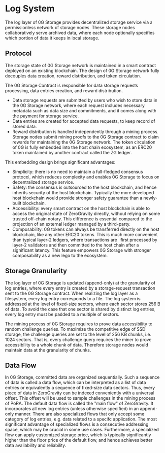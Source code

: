 # Log System

The log layer of 0G Storage provides decentralized storage service via a permissionless network of storage nodes. These storage nodes collaboratively serve archived data, where each node optionally specifies which portion of data it keeps in local storage.

## Protocol

The storage state of 0G Storage network is maintained in a smart contract deployed on an existing blockchain. The design of 0G Storage network fully decouples data creation, reward distribution, and token circulation.

The 0G Storage Contract is responsible for data storage requests processing, data entries creation, and reward distribution.

- Data storage requests are submitted by users who wish to store data in the 0G Storage network, where each request includes necessary metadata such as data size and commitments, and it comes along with the payment for storage service.
- Data entries are created for accepted data requests, to keep record of stored data.
- Reward distribution is handled independently through a mining process. Storage nodes submit mining proofs to the 0G Storage contract to claim rewards for maintaining the 0G Storage network. The token circulation of 0G is fully embedded into the host chain ecosystem, as an ERC20 token maintained by another contract called the ZG ledger.

This embedding design brings significant advantages:

- Simplicity: there is no need to maintain a full-fledged consensus protocol, which reduces complexity and enables 0G Storage to focus on decentralized storage service.
- Safety: the consensus is outsourced to the host blockchain, and hence inherits security of the host blockchain. Typically the more developed host blockchain would provide stronger safety guarantee than a newly-built blockchain.
- Accessibility: every smart contract on the host blockchain is able to access the original state of ZeroGravity directly, without relying on some trusted off-chain notary. This difference is essential compared to the projection of an external ledger managed by a third-party.
- Composability: 0G tokens can always be transferred directly on the host blockchain, like any other ERC20 tokens. This is much more convenient than typical layer-2 ledgers, where transactions are  first processed by layer-2 validators and then committed to the host chain after a significant latency. This feature empowers 0G Storage with stronger composability as a new lego to the ecosystem.

## Storage Granularity

The log layer of 0G Storage is updated (append-only) at the granularity of log entries, where every entry is created by a storage-request transaction sent to the 0G Storage contract. When realizing the log layer as a filesystem, every log entry corresponds to a file. The log system is addressed at the level of fixed-size sectors, where each sector stores 256 B of data. To avoid the case that one sector is shared by distinct log entries, every log entry must be padded to a multiple of sectors.

The mining process of 0G Storage requires to prove data accessibility to random challenge queries. To maximize the competitive edge of SSD storage, the challenge queries are set to the level of 256 KB chunks, i.e. 1024 sectors. That is, every challenge query requires the miner to prove accessibility to a whole chunk of data. Therefore storage nodes would maintain data at the granularity of chunks.

## Data Flow

In 0G Storage, committed data are organized sequentially. Such a sequence of data is called a data flow, which can be interpreted as a list of data entries or equivalently a sequence of fixed-size data sectors. Thus, every piece of data in ZeroGravity can be indexed conveniently with a universal offset. This offset will be used to sample challenges in the mining process of PoRA. The default data flow is called the "main flow" of ZeroGravity. It incorporates all new log entries (unless otherwise specified) in an append-only manner. There are also specialized flows that only accept some category of log entries, e.g. data related to a specifc application. The most significant advantage of specialized flows is a consecutive addressing space, which may be crucial in some use cases. Furthermore, a specialized flow can apply customized storage price, which is typically significantly higher than the floor price of the default flow, and hence achieves better data availability and reliability.
